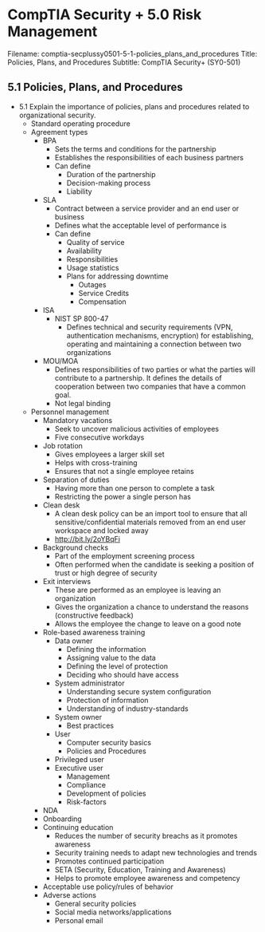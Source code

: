 CompTIA Security + 5.0 Risk Management
============================================================

Filename: comptia-secplussy0501-5-1-policies_plans_and_procedures
Title: Policies, Plans, and Procedures
Subtitle: CompTIA Security+ \(SY0-501\)

5.1 Policies, Plans, and Procedures
------------------------------------------------------------

* 5.1 Explain the importance of policies, plans and procedures related to organizational security.
	+ Standard operating procedure
	+ Agreement types
		- BPA
			* Sets the terms and conditions for the partnership
			* Establishes the responsibilities of each business partners
			* Can define 
				+ Duration of the partnership
				+ Decision-making process
				+ Liability
		- SLA
			* Contract between a service provider and an end user or business
			* Defines what the acceptable level of performance is
			* Can define
				+ Quality of service
				+ Availability
				+ Responsibilities
				+ Usage statistics
				+ Plans for addressing downtime
					- Outages
					- Service Credits
					- Compensation
		- ISA
			* NIST SP 800-47
				+ Defines technical and security requirements \(VPN, authentication mechanisms, encryption\) for establishing, operating and maintaining a connection between two organizations
		- MOU/MOA
			* Defines responsibilities of two parties or what the parties will contribute to a partnership. It defines the details of cooperation between two companies that have a common goal.
			* Not legal binding
	+ Personnel management
		- Mandatory vacations
			* Seek to uncover malicious activities of employees
			* Five consecutive workdays
		- Job rotation
			* Gives employees a larger skill set
			* Helps with cross-training
			* Ensures that not a single employee retains
		- Separation of duties
			* Having more than one person to complete a task
			* Restricting the power a single person has
		- Clean desk
			* A clean desk policy can be an import tool to ensure that all sensitive/confidential materials removed from an end user workspace and locked away
			* http://bit.ly/2oYBqFi
		- Background checks
			* Part of the employment screening process
			* Often performed when the candidate is seeking a position of trust or high degree of security
		- Exit interviews
			* These are performed as an employee is leaving an organization
			* Gives the organization a chance to understand the reasons \(constructive feedback\)
			* Allows the employee the change to leave on a good note
		- Role-based awareness training
			* Data owner
				+ Defining the information
				+ Assigning value to the data
				+ Defining the level of protection
				+ Deciding who should have access
			* System administrator
				+ Understanding secure system configuration
				+ Protection of information
				+ Understanding of industry-standards
			* System owner
				+ Best practices
			* User
				+ Computer security basics
				+ Policies and Procedures
			* Privileged user
			* Executive user
				+ Management
				+ Compliance
				+ Development of policies
				+ Risk-factors
		- NDA
		- Onboarding
		- Continuing education
			* Reduces the number of security breachs as it promotes awareness
			* Security training needs to adapt new technologies and trends
			* Promotes continued participation
			* SETA \(Security, Education, Training and Awareness)
			* Helps to promote employee awareness and competency 
		- Acceptable use policy/rules of behavior
		- Adverse actions
			* General security policies
			* Social media networks/applications
			* Personal email